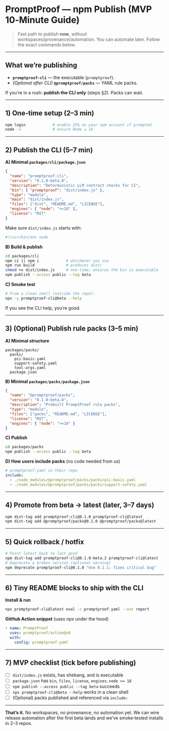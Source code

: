 # PromptProof — npm Publish (MVP 10‑Minute Guide)

> Fast path to publish **now**, without workspaces/provenance/automation. You can automate later. Follow the exact commands below.

---

## What we’re publishing

* **`promptproof-cli`** — the executable (`promptproof`).
* *(Optional after CLI)* **`@promptproof/packs`** — YAML rule packs.

If you’re in a rush: **publish the CLI only** (steps §2). Packs can wait.

---

## 1) One‑time setup (2–3 min)

```bash
npm login            # enable 2FA on your npm account if prompted
node -v              # ensure Node ≥ 18
```

---

## 2) Publish the CLI (5–7 min)

**A) Minimal `packages/cli/package.json`**

```json
{
  "name": "promptproof-cli",
  "version": "0.1.0-beta.0",
  "description": "Deterministic LLM contract checks for CI",
  "bin": { "promptproof": "dist/index.js" },
  "type": "module",
  "main": "dist/index.js",
  "files": ["dist", "README.md", "LICENSE"],
  "engines": { "node": ">=18" },
  "license": "MIT"
}
```

Make sure `dist/index.js` starts with:

```js
#!/usr/bin/env node
```

**B) Build & publish**

```bash
cd packages/cli
npm ci || npm i            # whichever you use
npm run build              # produces dist/
chmod +x dist/index.js     # one‑time; ensures the bin is executable
npm publish --access public --tag beta
```

**C) Smoke test**

```bash
# From a clean shell (outside the repo):
npx -y promptproof-cli@beta --help
```

If you see the CLI help, you’re good.

---

## 3) (Optional) Publish rule packs (3–5 min)

**A) Minimal structure**

```
packages/packs/
  packs/
    pii-basic.yaml
    support-safety.yaml
    tool-args.yaml
  package.json
```

**B) Minimal `packages/packs/package.json`**

```json
{
  "name": "@promptproof/packs",
  "version": "0.1.0-beta.0",
  "description": "Prebuilt PromptProof rule packs",
  "type": "module",
  "files": ["packs", "README.md", "LICENSE"],
  "license": "MIT",
  "engines": { "node": ">=18" }
}
```

**C) Publish**

```bash
cd packages/packs
npm publish --access public --tag beta
```

**D) How users include packs** (no code needed from us)

```yaml
# promptproof.yaml in their repo
include:
  - ./node_modules/@promptproof/packs/packs/pii-basic.yaml
  - ./node_modules/@promptproof/packs/packs/support-safety.yaml
```

---

## 4) Promote from beta → latest (later, 3–7 days)

```bash
npm dist-tag add promptproof-cli@0.1.0 promptproof-cli@latest
npm dist-tag add @promptproof/packs@0.1.0 @promptproof/packs@latest
```

---

## 5) Quick rollback / hotfix

```bash
# Point latest back to last good
npm dist-tag add promptproof-cli@0.1.0-beta.2 promptproof-cli@latest
# Deprecate a broken version (optional warning)
npm deprecate promptproof-cli@0.1.0 "Use 0.1.1; fixes critical bug"
```

---

## 6) Tiny README blocks to ship with the CLI

**Install & run**

```bash
npx promptproof-cli@latest eval -c promptproof.yaml --out report
```

**GitHub Action snippet** (uses npx under the hood)

```yaml
- name: PromptProof
  uses: promptproof/action@v0
  with:
    config: promptproof.yaml
```

---

## 7) MVP checklist (tick before publishing)

* [ ] `dist/index.js` exists, has shebang, and is executable
* [ ] `package.json` has `bin`, `files`, `license`, `engines.node >= 18`
* [ ] `npm publish --access public --tag beta` succeeds
* [ ] `npx promptproof-cli@beta --help` works in a clean shell
* [ ] (Optional) packs published and referenced via `include:`

---

**That’s it.** No workspaces, no provenance, no automation yet. We can wire release automation after the first beta lands and we’ve smoke‑tested installs in 2–3 repos.
